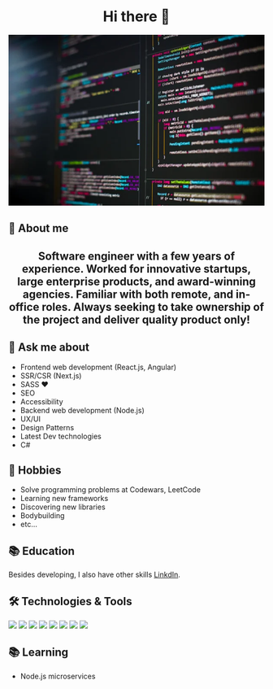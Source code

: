 ### <h1 align = "center">Hi there 👋</h1>

[![Header](https://github.com/inescodefam/inescodefam/blob/main/banner.jpg?raw=true "Header")](https://github.com/inescodefam)

## 👋 About me 
<h2 align="center">Software engineer with a few years of experience.  Worked for innovative startups, large enterprise products, and award-winning agencies.  Familiar with both remote, and in-office roles.  Always seeking to take ownership of the project and deliver quality product only!</h2>

## 💬 Ask me about
- Frontend web development (React.js, Angular)
- SSR/CSR (Next.js)
- SASS ❤️
- SEO
- Accessibility
- Backend web development (Node.js)
- UX/UI
- Design Patterns
- Latest Dev technologies
- C#

## 📅 Hobbies
- Solve programming problems at Codewars, LeetCode
- Learning new frameworks
- Discovering new libraries
- Bodybuilding
- etc...

## 📚 Education
Besides developing, I also have other skills [LinkdIn](https://www.linkedin.com/in/ines-kamber/?originalSubdomain=hr).


## 🛠️ Technologies & Tools
![](https://img.shields.io/badge/Code-JavaScript-informational?style=flat&color=informational&logo=javascript)
![](https://img.shields.io/badge/Code-React-informational?style=flat&color=informational&logo=react)
![](https://img.shields.io/badge/Code-TypeScript-informational?style=flat&color=informational)
![](https://img.shields.io/badge/Code-EcmaScript-informational?style=flat&color=informational)
![](https://img.shields.io/badge/Code-Node-informational?style=flat&color=informational&logo=node.js)
![](https://img.shields.io/badge/Tool-Jest-informational?style=flat&color=warning&logo=jest)
![](https://img.shields.io/badge/Tool-SCSS-informational?style=flat&color=warning&logo=sass)
![](https://img.shields.io/badge/Tool-Docker-informational?style=flat&color=warning&logo=docker)

## 📚 Learning
- Node.js microservices


<!--
**inescodefam/inescodefam** is a ✨ _special_ ✨ repository because its `README.md` (this file) appears on your GitHub profile.

Here are some ideas to get you started:

- 🔭 I’m currently working on ...
- 🌱 I’m currently learning ...
- 👯 I’m looking to collaborate on ...
- 🤔 I’m looking for help with ...
- 💬 Ask me about ...
- 📫 How to reach me: ...
- 😄 Pronouns: ...
- ⚡ Fun fact: ...
-->
